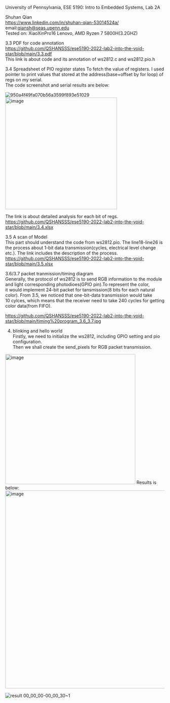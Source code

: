 University of Pennsylvania, ESE 5190: Intro to Embedded Systems, Lab 2A

 Shuhan Qian    
   https://www.linkedin.com/in/shuhan-qian-53014524a/    
   email:qiansh@seas.upenn.edu    
Tested on: XiaoXinPro16 Lenovo, AMD Ryzen 7 5800H(3.2GHZ)  

3.3 PDF for code annotation  
https://github.com/QSHANSSS/ese5190-2022-lab2-into-the-void-star/blob/main/3.3.pdf  
This link is about code and its annotation of ws2812.c and ws2812.pio.h  

3.4 Spreadsheet of PIO register states
To fetch the value of registers. I used pointer to print values that stored at the address(base+offset by for loop) of regs on my serial.  
The code screenshot and serial results are below:

![950a4f49fa070b56a3599f893e51029](https://user-images.githubusercontent.com/64452307/196340079-5e4d1375-e3ff-4976-9340-2b12eb5b4797.png)
<img width="353" alt="image" src="https://user-images.githubusercontent.com/64452307/196340209-a31a284e-6ccb-4258-bf0f-a682fc1fee61.png">

The link is about detailed analysis for each bit of regs.
https://github.com/QSHANSSS/ese5190-2022-lab2-into-the-void-star/blob/main/3.4.xlsx  

3.5 A scan of Model  
This part should understand the code from ws2812.pio. The line18-line26 is the process about 1-bit data transmission(cycles, electrical level change  
etc.). The link includes the description of the process.
https://github.com/QSHANSSS/ese5190-2022-lab2-into-the-void-star/blob/main/3.5.xlsx  

3.6/3.7 packet tranmission/timing diagram  
Generally, the protocol of ws2812 is to send RGB information to the module and light corresponding photodioes(GPIO pin).To represent the color,  
it would implement 24-bit packet for tansmission(8 bits for each natural color). From 3.5, we noticed that one-bit-data transmission would take  
10 cylces, which means that the receiver need to take 240 cycles for getting color data(from FIFO).  

https://github.com/QSHANSSS/ese5190-2022-lab2-into-the-void-star/blob/main/timing%20program_3.6_3.7.jpg  
  
4. blinking and hello world  
Firstly, we need to initialize the ws2812, including GPIO setting and pio configuration.  
Then we shall create the send_pixels for RGB packet transmission.
<img width="411" alt="image" src="https://user-images.githubusercontent.com/64452307/196342692-35b0b1e4-d934-45af-8fa4-cb5fb682df78.png">
Results is below:   
<img width="626" alt="image" src="https://user-images.githubusercontent.com/64452307/196356757-dfc0d41e-f6d1-4912-ad4b-9de08ef9173b.png">

![result 00_00_00-00_00_30~1](https://user-images.githubusercontent.com/64452307/196343671-979a2d2a-f1be-4dd2-83f7-7cb3df65b4f4.gif)


